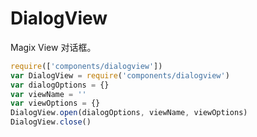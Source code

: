 # DialogView

Magix View 对话框。

<script type="text/javascript">
	require(['magix'], function(Magix) {
		window.Magix = Magix
		Magix.start({
			error: function(e) {
				console && console.error(e.stack) // 将错误抛出来
			},
			iniFile: '' // 配置在 ini.js 里
		});
	});
</script>

```js
require(['components/dialogview'])
var DialogView = require('components/dialogview')
var dialogOptions = {}
var viewName = ''
var viewOptions = {}
DialogView.open(dialogOptions, viewName, viewOptions)
DialogView.close()
```